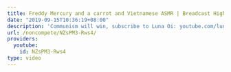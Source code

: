 ```yaml
---
title: Freddy Mercury and a carrot and Vietnamese ASMR | Breadcast Highlights
date: "2019-09-15T10:36:19+08:00"
description: 'Communism will win, subscribe to Luna Oi: youtube.com/lunaoi'
url: /noncompete/NZsPM3-Rws4/
providers:
  youtube:
    id: NZsPM3-Rws4
type: video
---
```


